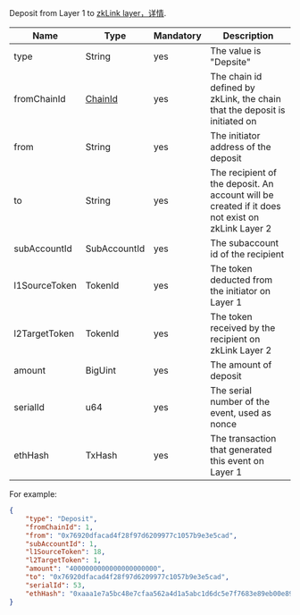 
Deposit from Layer 1 to [zkLink layer，详情]().


| Name          | Type                                   | Mandatory | Description                                                                                     |
|---------------|----------------------------------------|-----------|-------------------------------------------------------------------------------------------------|
| type          | String                                 | yes       | The value is "Depsite"                                                                          |
| fromChainId   | [ChainId](../data_types.md#ChainId)    | yes       | The chain id defined  by zkLink, the chain that the deposit is initiated on                     |
| from          | String                                 | yes       | The initiator address of the deposit                                                            |
| to            | String                                 | yes       | The recipient of the deposit. An account will be created if it does not exist on zkLink Layer 2 |
| subAccountId  | SubAccountId                           | yes       | The subaccount id of the recipient                                                              |
| l1SourceToken | TokenId                                | yes       | The token deducted from the initiator on Layer 1                                                |
| l2TargetToken | TokenId                                | yes       | The token received by the recipient on zkLink Layer 2                                           |
| amount        | BigUint                                | yes       | The amount of deposit                                                                           |
| serialId      | u64                                    | yes       | The serial number of the event, used as nonce                                                   |
| ethHash       | TxHash                                 | yes       | The transaction that generated this event on Layer 1                                            |

For example:

```json
{
    "type": "Deposit",
    "fromChainId": 1,
    "from": "0x76920dfacad4f28f97d6209977c1057b9e3e5cad",
    "subAccountId": 1,
    "l1SourceToken": 18,
    "l2TargetToken": 1,
    "amount": "4000000000000000000000",
    "to": "0x76920dfacad4f28f97d6209977c1057b9e3e5cad",
    "serialId": 53,
    "ethHash": "0xaaa1e7a5bc48e7cfaa562a4d1a5abc1d6dc5e7f7683e89eb00e895d438f0acab"
}
```
